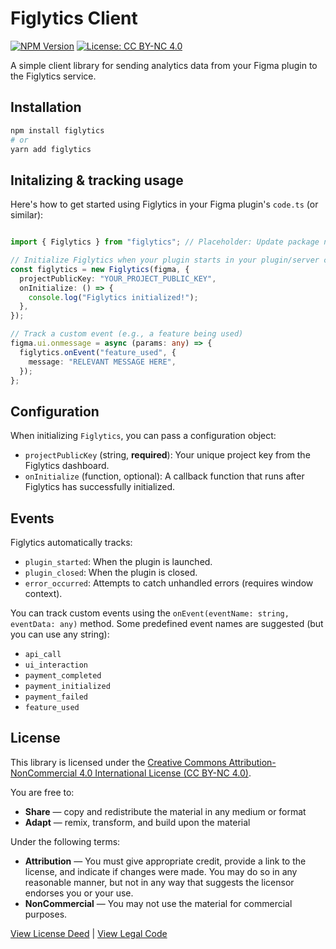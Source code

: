 # Figlytics Client

[![NPM Version](https://img.shields.io/npm/v/figlytics.svg)](https://www.npmjs.com/package/figlytics) <!-- Placeholder: Update package name if different -->
[![License: CC BY-NC 4.0](https://img.shields.io/badge/License-CC%20BY--NC%204.0-lightgrey.svg)](https://creativecommons.org/licenses/by-nc/4.0/)

A simple client library for sending analytics data from your Figma plugin to the Figlytics service.

## Installation

```bash
npm install figlytics 
# or
yarn add figlytics
```

## Initalizing & tracking usage

Here's how to get started using Figlytics in your Figma plugin's `code.ts` (or similar):

```typescript

import { Figlytics } from "figlytics"; // Placeholder: Update package name if different

// Initialize Figlytics when your plugin starts in your plugin/server code, not UI code.
const figlytics = new Figlytics(figma, {
  projectPublicKey: "YOUR_PROJECT_PUBLIC_KEY",
  onInitialize: () => {
    console.log("Figlytics initialized!");
  },
});

// Track a custom event (e.g., a feature being used)
figma.ui.onmessage = async (params: any) => {
  figlytics.onEvent("feature_used", {
    message: "RELEVANT MESSAGE HERE",
  });
};
```

## Configuration

When initializing `Figlytics`, you can pass a configuration object:

- `projectPublicKey` (string, **required**): Your unique project key from the Figlytics dashboard.
- `onInitialize` (function, optional): A callback function that runs after Figlytics has successfully initialized.


## Events

Figlytics automatically tracks:

- `plugin_started`: When the plugin is launched.
- `plugin_closed`: When the plugin is closed.
- `error_occurred`: Attempts to catch unhandled errors (requires window context).

You can track custom events using the `onEvent(eventName: string, eventData: any)` method. Some predefined event names are suggested (but you can use any string):

- `api_call`
- `ui_interaction`
- `payment_completed`
- `payment_initialized`
- `payment_failed`
- `feature_used`

## License

This library is licensed under the [Creative Commons Attribution-NonCommercial 4.0 International License (CC BY-NC 4.0)](https://creativecommons.org/licenses/by-nc/4.0/).

You are free to:

- **Share** — copy and redistribute the material in any medium or format
- **Adapt** — remix, transform, and build upon the material

Under the following terms:

- **Attribution** — You must give appropriate credit, provide a link to the license, and indicate if changes were made. You may do so in any reasonable manner, but not in any way that suggests the licensor endorses you or your use.
- **NonCommercial** — You may not use the material for commercial purposes.

[View License Deed](https://creativecommons.org/licenses/by-nc/4.0/) | [View Legal Code](https://creativecommons.org/licenses/by-nc/4.0/legalcode)
